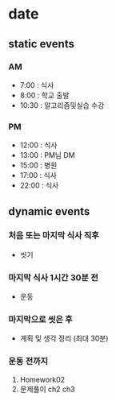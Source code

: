 # date

## static events

### AM
- 7:00 : 식사
- 8:00 : 학교 출발
- 10:30 : 알고리즘및실습 수강

### PM
- 12:00 : 식사
- 13:00 : PM님 DM
- 15:00 : 병원
- 17:00 : 식사
- 22:00 : 식사

## dynamic events

### 처음 또는 마지막 식사 직후
- 씻기

### 마지막 식사 1시간 30분 전
- 운동

### 마지막으로 씻은 후
- 계획 및 생각 정리 (최대 30분)

### 운동 전까지
1. Homework02
2. 문제풀이 ch2 ch3
